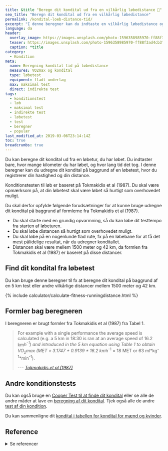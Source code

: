 ```yaml
---
title: &title "Beregn dit kondital ud fra en vilkårlig løbedistance 🏃"
seo_title: "Beregn dit kondital ud fra en vilkårlig løbedistance"
permalink: /kondital-loeb-distance-tid/
excerpt: "I denne beregner kan du indtaste en vilkårlig løbedistance og tiden for at gennemføre distancen. Hvis det var et maksimalt løb, kan du få estimeret dit kondital."
language: da
header:
  overlay_image: https://images.unsplash.com/photo-1596358985970-ff88f3ad4cb3?ixlib=rb-1.2.1&ixid=eyJhcHBfaWQiOjEyMDd9&auto=format&fit=crop&h=630&w=1200&q=10
  teaser: https://images.unsplash.com/photo-1596358985970-ff88f3ad4cb3?ixlib=rb-1.2.1&ixid=eyJhcHBfaWQiOjEyMDd9&auto=format&fit=crop&h=300&w=400&q=10
  caption: *title
category:
  - Kondition
meta:
  name: Beregning kondital tid på løbedistance
  measures: VO2max og kondital
  type: løbetest
  equipment: fladt underlag
  max: maksimal test
  direct: indirekte test
tags:
  - konditionstest
  - løb
  - maksimal test
  - indirekte test
  - løbetest
  - test
  - beregner
  - populær
last_modified_at: 2019-03-06T23:14:14Z
toc: true
breadcrumbs: true
---
```


Du kan beregne dit kondital ud fra en løbetur, du har løbet. Du indtaster bare, hvor mange kilometer du har løbet, og hvor lang tid det tog. I denne beregner kan du udregne dit kondital på baggrund af en løbetest, hvor du registrerer din hastighed og din distance.

Konditionstesten til løb er baseret på Tokmakidis et al (1987). Du skal være opmærksom på, at din løbetest skal være løbet så hurtigt som overhovedet muligt.

Du skal derfor opfylde følgende forudsætninger for at kunne bruge udregne dit kondital på baggrund af formlerne fra Tokmakidis et al (1987).

- Du skal starte med en grundig opvarmning, så du kan løbe dit testtempo fra starten af løbeturen.
- Du skal løbe distancen så hurtigt som overhovedet muligt.
- Du skal løbe på en nogenlunde flad rute, fx på en løbebane for at få det mest pålidelige resultat, når du udregner konditallet.
- Distancen skal være mellem 1500 meter og 42 km, da formlen fra Tokmakidis et al (1987) er baseret på disse distancer.

## Find dit kondital fra løbetest

Du kan bruge denne beregner til fx at beregne dit kondital på baggrund af en 5 km test eller andre vilkårlige distancer mellem 1500 meter og 42 km.

{% include calculator/calculate-fitness-runningdistance.html %}

## Formler bag beregneren

I beregneren er brugt formler fra Tokmakidis et al (1987) fra Tabel 1.

> For example with a single performance the average speed is calculated (e.g. a 5 km in 18:30 is ran at an average speed of 16.2 km*h<sup>-1</sup>) and introduced in the 5 km equation using Table 1 to obtain VO<sub>2</sub>max (MET = 3.1747 + 0.9139 * 16.2 km*h<sup>-1</sup> = 18 MET or 63 ml*kg<sup>-1</sup>*min<sup>-1</sup>).
>
> --- <cite>[Tokmakidis et al (1987)](https://pubmed.ncbi.nlm.nih.gov/3444324/)</cite>

## Andre konditionstests

Du kan også bruge en [Cooper Test til at finde dit kondital](/cooper-test/) eller se alle de andre måder at lave en [beregning af dit kondital](/beregn-kondital/). Tjek også alle de andre [test af din kondition](/kondition/tests/).

Du kan sammenligne dit [kondital i tabellen for kondital for mænd og kvinder](/kondital/).

## Reference

<details markdown="1">
  <summary>Se referencer</summary>

- Tokmakidis, S. P., L. Léger, D. Mercier, F. Péronnet, og G. Thibault. 1987. “New Approaches to Predict VO2max and Endurance from Running Performances”. The Journal of Sports Medicine and Physical Fitness 27 (4): 401–9. <https://pubmed.ncbi.nlm.nih.gov/3444324/>
</details>
